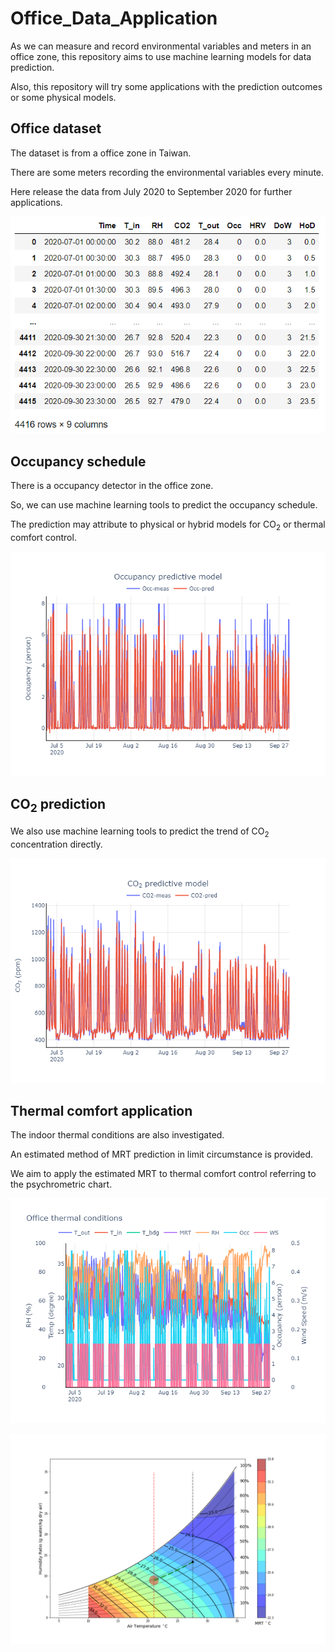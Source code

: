 # Office_Data_Application

As we can measure and record environmental variables and meters in an office zone, this repository aims to use machine learning models for data prediction.

Also, this repository will try some applications with the prediction outcomes or some physical models.



## Office dataset 

The dataset is from a office zone in Taiwan.

There are some meters recording the environmental variables every minute.

Here release the data from July 2020 to September 2020 for further applications.

![image](https://github.com/JackyWeng526/Office_Data_Application/blob/main/Images/Data_table.png)



## Occupancy schedule

There is a occupancy detector in the office zone.

So, we can use machine learning tools to predict the occupancy schedule.

The prediction may attribute to physical or hybrid models for CO<sub>2</sub> or thermal comfort control.

![image](https://github.com/JackyWeng526/Office_Data_Application/blob/main/Images/Occ_prediction.png)



## CO<sub>2</sub> prediction

We also use machine learning tools to predict the trend of CO<sub>2</sub> concentration directly.

![image](https://github.com/JackyWeng526/Office_Data_Application/blob/main/Images/CO2_prediction.png)



## Thermal comfort application

The indoor thermal conditions are also investigated.

An estimated method of MRT prediction in limit circumstance is provided.

We aim to apply the estimated MRT to thermal comfort control referring to the psychrometric chart.

![image](https://github.com/JackyWeng526/Office_Data_Application/blob/main/Images/MRT_prediction.png)

![image](https://github.com/JackyWeng526/Office_Data_Application/blob/main/Images/Psychart_application.png)
